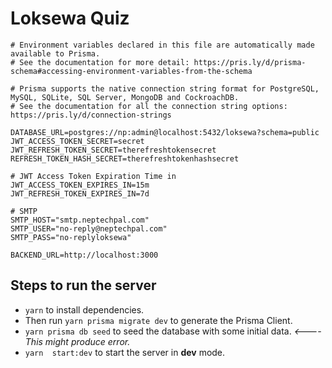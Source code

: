# Loksewa Quiz

```env
# Environment variables declared in this file are automatically made available to Prisma.
# See the documentation for more detail: https://pris.ly/d/prisma-schema#accessing-environment-variables-from-the-schema

# Prisma supports the native connection string format for PostgreSQL, MySQL, SQLite, SQL Server, MongoDB and CockroachDB.
# See the documentation for all the connection string options: https://pris.ly/d/connection-strings

DATABASE_URL=postgres://np:admin@localhost:5432/loksewa?schema=public
JWT_ACCESS_TOKEN_SECRET=secret
JWT_REFRESH_TOKEN_SECRET=therefreshtokensecret
REFRESH_TOKEN_HASH_SECRET=therefreshtokenhashsecret

# JWT Access Token Expiration Time in
JWT_ACCESS_TOKEN_EXPIRES_IN=15m
JWT_REFRESH_TOKEN_EXPIRES_IN=7d

# SMTP
SMTP_HOST="smtp.neptechpal.com"
SMTP_USER="no-reply@neptechpal.com"
SMTP_PASS="no-replyloksewa"

BACKEND_URL=http://localhost:3000
```

## Steps to run the server

- `yarn` to install dependencies.
- Then run `yarn prisma migrate dev` to generate the Prisma Client.
- `yarn prisma db seed` to seed the database with some initial data. _<---- This might produce error._
- `yarn  start:dev` to start the server in **dev** mode.
